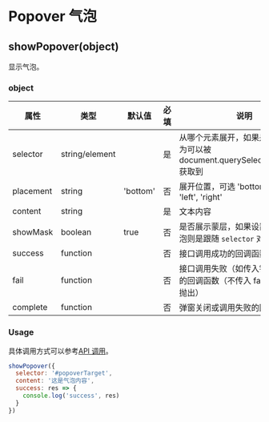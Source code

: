 # Popover 气泡

## showPopover(object)

显示气泡。

### object

| 属性      | 类型           | 默认值   | 必填 | 说明                                                                              |
| --------- | -------------- | -------- | ---- | --------------------------------------------------------------------------------- |
| selector  | string/element |          | 是   | 从哪个元素展开，如果是 string，则为可以被 document.querySelector(selector) 获取到 |
| placement | string         | 'bottom' | 否   | 展开位置，可选 'bottom', 'top', 'left', 'right'                                   |
| content   | string         |          | 是   | 文本内容                                                                          |
| showMask  | boolean        | true     | 否   | 是否展示蒙层，如果设置不展示，气泡则是跟随 `selector` 对应的元素                  |
| success   | function       |          | 否   | 接口调用成功的回调函数                                                            |
| fail      | function       |          | 否   | 接口调用失败（如传入错误的参数）的回调函数（不传入 fail 遇错误直接抛出）          |
| complete  | function       |          | 否   | 弹窗关闭或调用失败的回调函数                                                      |

### Usage

具体调用方式可以参考[API 调用](../guide/import.md#api-调用)。

```JavaScript
showPopover({
  selector: '#popoverTarget',
  content: '这是气泡内容',
  success: res => {
    console.log('success', res)
  }
})
```
